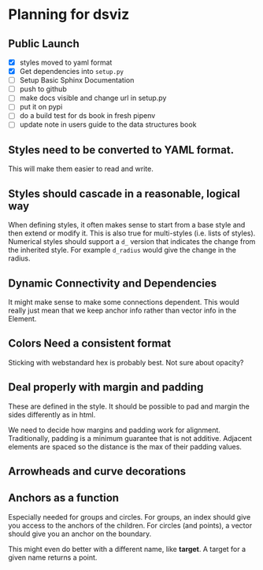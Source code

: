 # Planning for dsviz

## Public Launch

- [x] styles moved to yaml format
- [x] Get dependencies into `setup.py`
- [ ] Setup Basic Sphinx Documentation
- [ ] push to github
- [ ] make docs visible and change url in setup.py
- [ ] put it on pypi
- [ ] do a build test for ds book in fresh pipenv
- [ ] update note in users guide to the data structures book

## Styles need to be converted to YAML format.

This will make them easier to read and write.

## Styles should cascade in a reasonable, logical way

When defining styles, it often makes sense to start from a base style and then extend or modify it.
This is also true for multi-styles (i.e. lists of styles).
Numerical styles should support a `d_` version that indicates the change from the inherited style.  For example `d_radius` would give the change in the radius.


## Dynamic Connectivity and Dependencies

It might make sense to make some connections dependent.
This would really just mean that we keep anchor info rather than vector info in the Element.


## Colors Need a consistent format

Sticking with webstandard hex is probably best.
Not sure about opacity?

## Deal properly with margin and padding

These are defined in the style.
It should be possible to pad and margin the sides differently as in html.

We need to decide how margins and padding work for alignment.
Traditionally, padding is a minimum guarantee that is not additive.
Adjacent elements are spaced so the distance is the max of their padding values.

## Arrowheads and curve decorations

## Anchors as a function

Especially needed for groups and circles.
For groups, an index should give you access to the anchors of the children.
For circles (and points), a vector should give you an anchor on the boundary.

This might even do better with a different name, like **target**.
A target for a given name returns a point.
